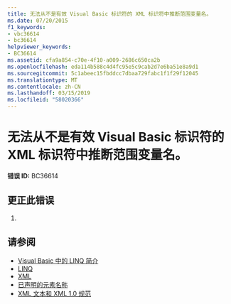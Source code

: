 ```yaml
---
title: 无法从不是有效 Visual Basic 标识符的 XML 标识符中推断范围变量名。
ms.date: 07/20/2015
f1_keywords:
- vbc36614
- bc36614
helpviewer_keywords:
- BC36614
ms.assetid: cfa9a854-c70e-4f10-a009-2686c650ca2b
ms.openlocfilehash: eda114b588c4d4fc95e5c9cab2d7e6ba51e8a9d1
ms.sourcegitcommit: 5c1abeec15fbddcc7dbaa729fabc1f1f29f12045
ms.translationtype: MT
ms.contentlocale: zh-CN
ms.lasthandoff: 03/15/2019
ms.locfileid: "58020366"
---
```

# <a name="range-variable-name-cannot-be-inferred-from-an-xml-identifier-that-is-not-a-valid-visual-basic-identifier"></a>无法从不是有效 Visual Basic 标识符的 XML 标识符中推断范围变量名。
**错误 ID:** BC36614  
  
## <a name="to-correct-this-error"></a>更正此错误  
  
1.  
  
## <a name="see-also"></a>请参阅

- [Visual Basic 中的 LINQ 简介](../../visual-basic/programming-guide/language-features/linq/introduction-to-linq.md)
- [LINQ](../../visual-basic/programming-guide/language-features/linq/index.md)
- [XML](../../visual-basic/programming-guide/language-features/xml/index.md)
- [已声明的元素名称](../../visual-basic/programming-guide/language-features/declared-elements/declared-element-names.md)
- [XML 文本和 XML 1.0 规范](../../visual-basic/programming-guide/language-features/xml/xml-literals-and-the-xml-1-0-specification.md)
